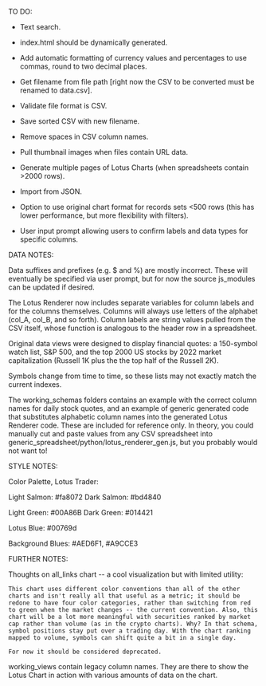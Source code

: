 
TO DO:

- Text search.

- index.html should be dynamically generated.

- Add automatic formatting of currency values and percentages to use commas, round to two decimal places.

- Get filename from file path [right now the CSV to be converted must be renamed to data.csv]. 

- Validate file format is CSV.

- Save sorted CSV with new filename.

- Remove spaces in CSV column names.

- Pull thumbnail images when files contain URL data.

- Generate multiple pages of Lotus Charts (when spreadsheets contain >2000 rows).

- Import from JSON.

- Option to use original chart format for records sets <500 rows (this has lower performance, but more flexibility with filters).

- User input prompt allowing users to confirm labels and data types for specific columns.


DATA NOTES:

Data suffixes and prefixes (e.g. $ and %) are mostly incorrect. These will eventually be specified via user prompt, but for now the source js_modules can be updated if desired.

The Lotus Renderer now includes separate variables for column labels and for the columns themselves. Columns will always use letters of the alphabet (col_A, col_B, and so forth). Column labels are string values pulled from the CSV itself, whose function is analogous to the header row in a spreadsheet.

Original data views were designed to display financial quotes: a 150-symbol watch list, S&P 500, and the top 2000 US stocks by 2022 market capitalization (Russell 1K plus the the top half of the Russell 2K). 

Symbols change from time to time, so these lists may not exactly match the current indexes.

The working_schemas folders contains an example with the correct column names for daily stock quotes, and an example of generic generated code that substitutes alphabetic column names into the generated Lotus Renderer code. These are included for reference only. In theory, you could manually cut and paste values from any CSV spreadsheet into generic_spreadsheet/python/lotus_renderer_gen.js, but you probably would not want to!


STYLE NOTES:

Color Palette, Lotus Trader:

Light Salmon: #fa8072
Dark Salmon: #bd4840

Light Green: #00A86B
Dark Green: #014421

Lotus Blue: #00769d

Background Blues: #AED6F1, #A9CCE3


FURTHER NOTES:

Thoughts on all_links chart -- a cool visualization but with limited utility:

	This chart uses different color conventions than all of the other charts and isn't really all that useful as a metric; it should be redone to have four color categories, rather than switching from red to green when the market changes -- the current convention. Also, this chart will be a lot more meaningful with securities ranked by market cap rather than volume (as in the crypto charts). Why? In that schema, symbol positions stay put over a trading day. With the chart ranking mapped to volume, symbols can shift quite a bit in a single day.

	For now it should be considered deprecated.

working_views contain legacy column names. They are there to show the Lotus Chart in action with various amounts of data on the chart.